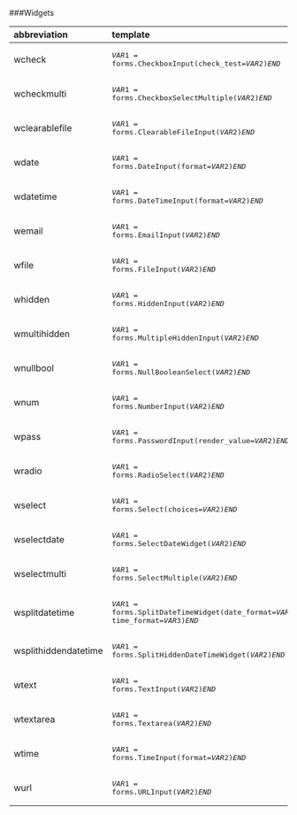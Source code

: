 ###Widgets

|abbreviation|template|
|:--|:--|
|wcheck|<pre>$VAR1$ = forms.CheckboxInput(check_test=$VAR2$)$END$</pre>|
|wcheckmulti|<pre>$VAR1$ = forms.CheckboxSelectMultiple($VAR2$)$END$</pre>|
|wclearablefile|<pre>$VAR1$ = forms.ClearableFileInput($VAR2$)$END$</pre>|
|wdate|<pre>$VAR1$ = forms.DateInput(format=$VAR2$)$END$</pre>|
|wdatetime|<pre>$VAR1$ = forms.DateTimeInput(format=$VAR2$)$END$</pre>|
|wemail|<pre>$VAR1$ = forms.EmailInput($VAR2$)$END$</pre>|
|wfile|<pre>$VAR1$ = forms.FileInput($VAR2$)$END$</pre>|
|whidden|<pre>$VAR1$ = forms.HiddenInput($VAR2$)$END$</pre>|
|wmultihidden|<pre>$VAR1$ = forms.MultipleHiddenInput($VAR2$)$END$</pre>|
|wnullbool|<pre>$VAR1$ = forms.NullBooleanSelect($VAR2$)$END$</pre>|
|wnum|<pre>$VAR1$ = forms.NumberInput($VAR2$)$END$</pre>|
|wpass|<pre>$VAR1$ = forms.PasswordInput(render_value=$VAR2$)$END$</pre>|
|wradio|<pre>$VAR1$ = forms.RadioSelect($VAR2$)$END$</pre>|
|wselect|<pre>$VAR1$ = forms.Select(choices=$VAR2$)$END$</pre>|
|wselectdate|<pre>$VAR1$ = forms.SelectDateWidget($VAR2$)$END$</pre>|
|wselectmulti|<pre>$VAR1$ = forms.SelectMultiple($VAR2$)$END$</pre>|
|wsplitdatetime|<pre>$VAR1$ = forms.SplitDateTimeWidget(date_format=$VAR2$, time_format=$VAR3$)$END$</pre>|
|wsplithiddendatetime|<pre>$VAR1$ = forms.SplitHiddenDateTimeWidget($VAR2$)$END$</pre>|
|wtext|<pre>$VAR1$ = forms.TextInput($VAR2$)$END$</pre>|
|wtextarea|<pre>$VAR1$ = forms.Textarea($VAR2$)$END$</pre>|
|wtime|<pre>$VAR1$ = forms.TimeInput(format=$VAR2$)$END$</pre>|
|wurl|<pre>$VAR1$ = forms.URLInput($VAR2$)$END$</pre>|
